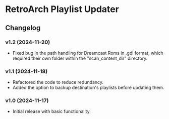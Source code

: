 # RetroArch Playlist Updater

## Changelog

### v1.2 (2024-11-20)
- Fixed bug in the path handling for Dreamcast Roms in .gdi format, which required their own folder within the "scan_content_dir" directory.

### v1.1 (2024-11-18)
- Refactored the code to reduce redundancy.
- Added the option to backup destination's playlists before updating them.

### v1.0 (2024-11-17)
- Initial release with basic functionality.